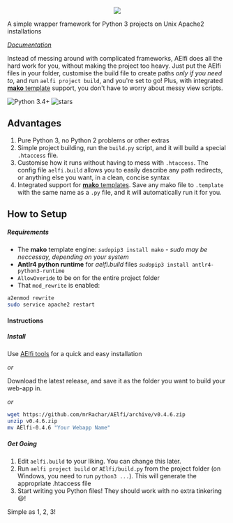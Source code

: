 
<p align="center"><img src='http://campars.net/AElfi/logo compass small.svg'/></p>

A simple wrapper framework for Python 3 projects on Unix Apache2 installations

*[Documentation](_aelfi/docs/main.md)*

Instead of messing around with complicated frameworks, AElfi does all the hard work for you, without making the project too heavy. Just put the 
AElfi files in your folder, customise the build file to create paths *only if you need to*, and run `aelfi project build`, and you're set to go! 
Plus, with integrated [**mako** template](http://www.makotemplates.org/) support, you don't have to worry about messy view scripts.

![Python 3.4+](https://img.shields.io/badge/python-3.4%2B-blue.svg "Fully working, probably can work with lower versions")
![stars](https://img.shields.io/github/stars/mrRachar/AElfi.svg "Low, very low")

## Advantages

 1. Pure Python 3, no Python 2 problems or other extras
 2. Simple project building, run the `build.py` script, and it will build a special `.htaccess` file.
 3. Customise how it runs without having to mess with `.htaccess`. The config file `aelfi.build` allows you to easily describe any path redirects, or 
 anything else you want, in a clean, concise syntax
 4. Integrated support for [**mako** templates](http://www.makotemplates.org/). Save any mako file to `.template` with the same name as a `.py` file, and it will automatically run it for you.



## How to Setup
##### Requirements

- The **mako** template engine: *`sudo`*`pip3 install mako` *- sudo may be neccessay, depending on your system*
- **Antlr4 python runtime** for *aelfi.build* files *`sudo`*`pip3 install antlr4-python3-runtime`
- `AllowOveride` to be on for the entire project folder
- That `mod_rewrite` is enabled:  
```bash
a2enmod rewrite
sudo service apache2 restart
```

#### Instructions
##### Install

Use [AElfi tools](https://github.com/mrRachar/AElfi-tools) for a quick and easy installation

   *or*
   
Download the latest release, and save it as the folder you want to build your web-app in.

   *or*

```bash
wget https://github.com/mrRachar/AElfi/archive/v0.4.6.zip
unzip v0.4.6.zip
mv AElfi-0.4.6 "Your Webapp Name"
```

##### Get Going
1. Edit `aelfi.build` to your liking. You can change this later. 
2. Run `aelfi project build` or `AElfi/build.py` from the project folder (on Windows, you need to run `python3 ...`). This will generate the 
appropriate .htaccess file
3. Start writing you Python files! They should work with no extra tinkering :smiley:!

Simple as 1, 2, 3!
